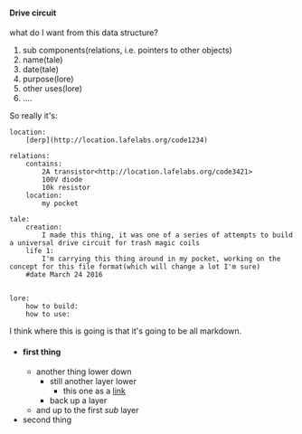 

#### Drive circuit

what do I want from this data structure?

1. sub components(relations, i.e. pointers to other objects)
2. name(tale)
3. date(tale)
4. purpose(lore)
5. other uses(lore)
6. ....



So really it's:

	location:
		[derp](http://location.lafelabs.org/code1234)

	relations:
		contains:
	    	2A transistor<http://location.lafelabs.org/code3421>
	   		100V diode
	   		10k resistor
	   	location:
	   		my pocket
	
	tale:
		creation: 
			I made this thing, it was one of a series of attempts to build a universal drive circuit for trash magic coils
		life 1:
			I'm carrying this thing around in my pocket, working on the concept for this file format(which will change a lot I'm sure)
		#date March 24 2016
		
		
	lore:
		how to build:
		how to use:
		
		
I think where this is going is that it's going to be all markdown.

* #### first thing
	* another thing lower down
	 	* still another layer lower
			* this one as a [link]()
		* back up a layer
	* and up to the first *sub* layer
* second thing
			
	
